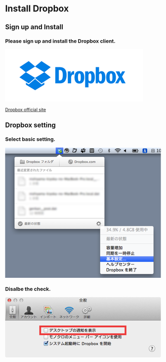 Install Dropbox
=======================
 
## Sign up and Install

### Please sign up and install the Dropbox client.

![Dropbox logo](dropbox-logos_dropbox-logotype-blue.png)

[Dropbox official site](https://www.dropbox.com/)

## Dropbox setting

### Select basic setting.

![Dropbox basic setting](dropbox_basic_setting.png)

### Disalbe the check.

![Dropbox basic setting dialog](dropbox_basic_setting_dialog.png)
